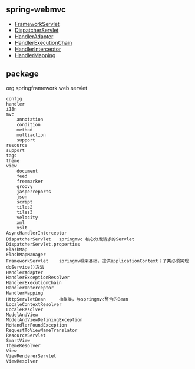 
## spring-webmvc
* [FrameworkServlet](/20-framework/src/spring/spring-webmvc/FrameworkServlet.md)
* [DispatcherServlet](/20-framework/src/spring/spring-webmvc/DispatcherServlet.md)
* [HandlerAdapter](/20-framework/src/spring/spring-webmvc/HandlerAdapter.md)
* [HandlerExecutionChain](/20-framework/src/spring/spring-webmvc/HandlerExecutionChain.md)
* [HandlerInterceptor](/20-framework/src/spring/spring-webmvc/HandlerInterceptor.md)
* [HandlerMapping](/20-framework/src/spring/spring-webmvc/HandlerMapping.md)

## package
org.springframework.web.servlet
```
config
handler
i18n
mvc
    annotation
    condition
    method
    multiaction
    support
resource
support
tags
theme
view
    document
    feed
    freemarker
    groovy
    jasperreports
    json
    script
    tiles2
    tiles3
    velocity
    xml
    xslt
AsyncHandlerInterceptor
DispatcherServlet   springmvc 核心分发请求的Servlet
DispatcherServlet.properties
FlashMap
FlashMapManager
FrameworkServlet    springmv框架基础，提供applicationContext；子类必须实现doService()方法
HandlerAdapter
HandlerExceptionResolver
HandlerExecutionChain
HandlerInterceptor
HandlerMapping
HttpServletBean     抽象类，与springmvc整合的Bean
LocaleContextResolver
LocaleResolver
ModelAndView
ModelAndViewDefiningException
NoHandlerFoundException
RequestToViewNameTranslator
ResourceServlet
SmartView
ThemeResolver
View
ViewRendererServlet
ViewResolver
```
